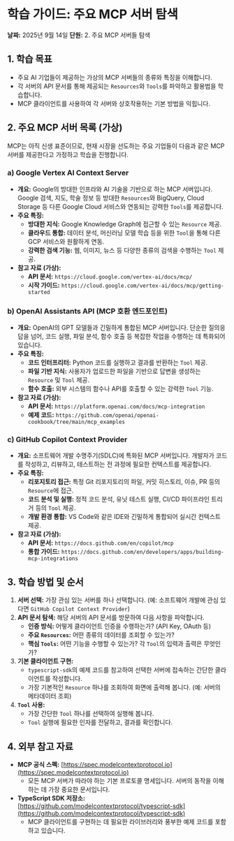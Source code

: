 
# 학습 가이드: 주요 MCP 서버 탐색

**날짜:** 2025년 9월 14일
**단원:** 2. 주요 MCP 서버들 탐색

## 1. 학습 목표

- 주요 AI 기업들이 제공하는 가상의 MCP 서버들의 종류와 특징을 이해합니다.
- 각 서버의 API 문서를 통해 제공되는 `Resources`와 `Tools`를 파악하고 활용법을 학습합니다.
- MCP 클라이언트를 사용하여 각 서버와 상호작용하는 기본 방법을 익힙니다.

## 2. 주요 MCP 서버 목록 (가상)

MCP는 아직 신생 표준이므로, 현재 시장을 선도하는 주요 기업들이 다음과 같은 MCP 서버를 제공한다고 가정하고 학습을 진행합니다.

### a) Google Vertex AI Context Server

- **개요:** Google의 방대한 인프라와 AI 기술을 기반으로 하는 MCP 서버입니다. Google 검색, 지도, 학술 정보 등 방대한 `Resources`와 BigQuery, Cloud Storage 등 다른 Google Cloud 서비스와 연동되는 강력한 `Tools`를 제공합니다.
- **주요 특징:**
  - **방대한 지식:** Google Knowledge Graph에 접근할 수 있는 `Resource` 제공.
  - **클라우드 통합:** 데이터 분석, 머신러닝 모델 학습 등을 위한 `Tool`을 통해 다른 GCP 서비스와 원활하게 연동.
  - **강력한 검색 기능:** 웹, 이미지, 뉴스 등 다양한 종류의 검색을 수행하는 `Tool` 제공.
- **참고 자료 (가상):**
  - **API 문서:** `https://cloud.google.com/vertex-ai/docs/mcp/`
  - **시작 가이드:** `https://cloud.google.com/vertex-ai/docs/mcp/getting-started`

### b) OpenAI Assistants API (MCP 호환 엔드포인트)

- **개요:** OpenAI의 GPT 모델들과 긴밀하게 통합된 MCP 서버입니다. 단순한 질의응답을 넘어, 코드 실행, 파일 분석, 함수 호출 등 복잡한 작업을 수행하는 데 특화되어 있습니다.
- **주요 특징:**
  - **코드 인터프리터:** Python 코드를 실행하고 결과를 반환하는 `Tool` 제공.
  - **파일 기반 지식:** 사용자가 업로드한 파일을 기반으로 답변을 생성하는 `Resource` 및 `Tool` 제공.
  - **함수 호출:** 외부 시스템의 함수나 API를 호출할 수 있는 강력한 `Tool` 기능.
- **참고 자료 (가상):**
  - **API 문서:** `https://platform.openai.com/docs/mcp-integration`
  - **예제 코드:** `https://github.com/openai/openai-cookbook/tree/main/mcp_examples`

### c) GitHub Copilot Context Provider

- **개요:** 소프트웨어 개발 수명주기(SDLC)에 특화된 MCP 서버입니다. 개발자가 코드를 작성하고, 리뷰하고, 테스트하는 전 과정에 필요한 컨텍스트를 제공합니다.
- **주요 특징:**
  - **리포지토리 접근:** 특정 Git 리포지토리의 파일, 커밋 히스토리, 이슈, PR 등의 `Resource`에 접근.
  - **코드 분석 및 실행:** 정적 코드 분석, 유닛 테스트 실행, CI/CD 파이프라인 트리거 등의 `Tool` 제공.
  - **개발 환경 통합:** VS Code와 같은 IDE와 긴밀하게 통합되어 실시간 컨텍스트 제공.
- **참고 자료 (가상):**
  - **API 문서:** `https://docs.github.com/en/copilot/mcp`
  - **통합 가이드:** `https://docs.github.com/en/developers/apps/building-mcp-integrations`

## 3. 학습 방법 및 순서

1.  **서버 선택:** 가장 관심 있는 서버를 하나 선택합니다. (예: 소프트웨어 개발에 관심 있다면 `GitHub Copilot Context Provider`)
2.  **API 문서 탐색:** 해당 서버의 API 문서를 방문하여 다음 사항을 파악합니다.
    - **인증 방식:** 어떻게 클라이언트 인증을 수행하는가? (API Key, OAuth 등)
    - **주요 `Resources`:** 어떤 종류의 데이터를 조회할 수 있는가?
    - **핵심 `Tools`:** 어떤 기능을 수행할 수 있는가? 각 `Tool`의 입력과 출력은 무엇인가?
3.  **기본 클라이언트 구현:**
    - `typescript-sdk`의 예제 코드를 참고하여 선택한 서버에 접속하는 간단한 클라이언트를 작성합니다.
    - 가장 기본적인 `Resource` 하나를 조회하여 화면에 출력해 봅니다. (예: 서버의 메타데이터 조회)
4.  **`Tool` 사용:**
    - 가장 간단한 `Tool` 하나를 선택하여 실행해 봅니다.
    - `Tool` 실행에 필요한 인자를 전달하고, 결과를 확인합니다.

## 4. 외부 참고 자료

- **MCP 공식 스펙:** [https://spec.modelcontextprotocol.io](https://spec.modelcontextprotocol.io)
  - 모든 MCP 서버가 따라야 하는 기본 프로토콜 명세입니다. 서버의 동작을 이해하는 데 가장 중요한 문서입니다.
- **TypeScript SDK 저장소:** [https://github.com/modelcontextprotocol/typescript-sdk](https://github.com/modelcontextprotocol/typescript-sdk)
  - MCP 클라이언트를 구현하는 데 필요한 라이브러리와 풍부한 예제 코드를 포함하고 있습니다.

